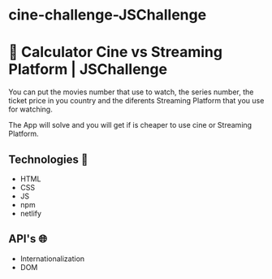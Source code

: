 # cine-challenge-JSChallenge

# :abacus: Calculator Cine vs Streaming Platform  | JSChallenge

You can put the movies number that use to watch, the series number, the ticket price in you country and the diferents Streaming Platform that you use for watching.

The App will solve and you will get if is cheaper to use cine or Streaming Platform.


## Technologies  :bricks:
- HTML
- CSS
- JS
- npm
- netlify

## API's :globe_with_meridians:
- Internationalization
- DOM